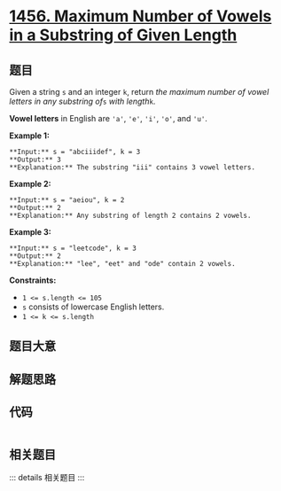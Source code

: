 # [1456. Maximum Number of Vowels in a Substring of Given Length](https://leetcode.com/problems/maximum-number-of-vowels-in-a-substring-of-given-length)

## 题目

Given a string `s` and an integer `k`, return _the maximum number of vowel
letters in any substring of_`s` _with length_`k`.

**Vowel letters** in English are `'a'`, `'e'`, `'i'`, `'o'`, and `'u'`.



**Example 1:**

    
    
    **Input:** s = "abciiidef", k = 3
    **Output:** 3
    **Explanation:** The substring "iii" contains 3 vowel letters.
    

**Example 2:**

    
    
    **Input:** s = "aeiou", k = 2
    **Output:** 2
    **Explanation:** Any substring of length 2 contains 2 vowels.
    

**Example 3:**

    
    
    **Input:** s = "leetcode", k = 3
    **Output:** 2
    **Explanation:** "lee", "eet" and "ode" contain 2 vowels.
    



**Constraints:**

  * `1 <= s.length <= 105`
  * `s` consists of lowercase English letters.
  * `1 <= k <= s.length`


## 题目大意

## 解题思路

## 代码

```javascript

```

## 相关题目

::: details 相关题目
:::
